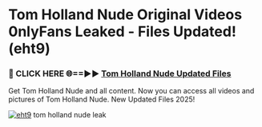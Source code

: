 # Tom Holland Nude Original Videos 0nlyFans Leaked - Files Updated! (eht9)

<h3>🔴 CLICK HERE 🌐==►► <a href="https://tinyurl.com/5h6xmrr3" rel="nofollow">Tom Holland Nude Updated Files</a></h3>

Get Tom Holland Nude and all content. Now you can access all videos and pictures of Tom Holland Nude. New Updated Files 2025!

[![eht9](https://i.imgur.com/KVD873Z.gif)](https://tinyurl.com/5h6xmrr3)
tom holland nude leak